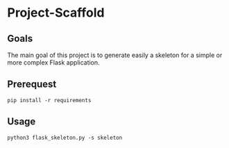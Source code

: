 # Project-Scaffold

## Goals
The main goal of this project is to generate easily a skeleton for a simple or more complex Flask application.

## Prerequest
```
pip install -r requirements
```

## Usage
```
python3 flask_skeleton.py -s skeleton
```

